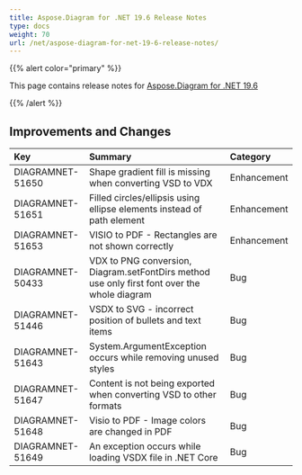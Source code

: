 ```yaml
---
title: Aspose.Diagram for .NET 19.6 Release Notes
type: docs
weight: 70
url: /net/aspose-diagram-for-net-19-6-release-notes/
---
```


{{% alert color="primary" %}} 

This page contains release notes for [Aspose.Diagram for .NET 19.6](https://www.nuget.org/packages/Aspose.Diagram/19.6.0)

{{% /alert %}} 
## **Improvements and Changes**

|**Key**|**Summary**|**Category**|
| :- | :- | :- |
|DIAGRAMNET-51650|Shape gradient fill is missing when converting VSD to VDX|Enhancement|
|DIAGRAMNET-51651|Filled circles/ellipsis using ellipse elements instead of path element|Enhancement|
|DIAGRAMNET-51653|VISIO to PDF - Rectangles are not shown correctly|Enhancement|
|DIAGRAMNET-50433|VDX to PNG conversion, Diagram.setFontDirs method use only first font over the whole diagram|Bug|
|DIAGRAMNET-51446|VSDX to SVG - incorrect position of bullets and text items|Bug|
|DIAGRAMNET-51643|System.ArgumentException occurs while removing unused styles|Bug|
|DIAGRAMNET-51647|Content is not being exported when converting VSD to other formats|Bug|
|DIAGRAMNET-51648|Visio to PDF - Image colors are changed in PDF|Bug|
|DIAGRAMNET-51649|An exception occurs while loading VSDX file in .NET Core|Bug|

